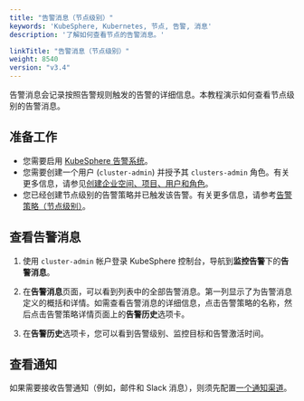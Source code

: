 ```yaml
---
title: "告警消息（节点级别）"
keywords: 'KubeSphere, Kubernetes, 节点, 告警, 消息'
description: '了解如何查看节点的告警消息。'

linkTitle: "告警消息（节点级别）"
weight: 8540
version: "v3.4"
---
```


告警消息会记录按照告警规则触发的告警的详细信息。本教程演示如何查看节点级别的告警消息。
## 准备工作

- 您需要启用 [KubeSphere 告警系统](../../../pluggable-components/alerting/)。
- 您需要创建一个用户 (`cluster-admin`) 并授予其 `clusters-admin` 角色。有关更多信息，请参见[创建企业空间、项目、用户和角色](../../../quick-start/create-workspace-and-project/#step-4-create-a-role)。
- 您已经创建节点级别的告警策略并已触发该告警。有关更多信息，请参考[告警策略（节点级别）](../alerting-policy/)。

## 查看告警消息

1. 使用 `cluster-admin` 帐户登录 KubeSphere 控制台，导航到**监控告警**下的**告警消息**。

2. 在**告警消息**页面，可以看到列表中的全部告警消息。第一列显示了为告警消息定义的概括和详情。如需查看告警消息的详细信息，点击告警策略的名称，然后点击告警策略详情页面上的**告警历史**选项卡。

3. 在**告警历史**选项卡，您可以看到告警级别、监控目标和告警激活时间。

## 查看通知

如果需要接收告警通知（例如，邮件和 Slack 消息），则须先配置[一个通知渠道](../../../cluster-administration/platform-settings/notification-management/configure-email/)。
